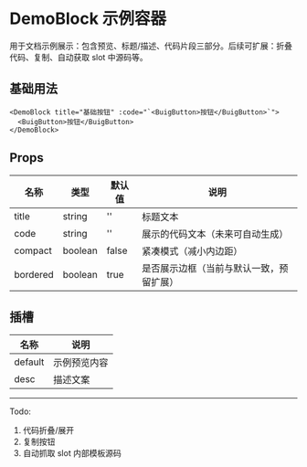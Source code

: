 # DemoBlock 示例容器

用于文档示例展示：包含预览、标题/描述、代码片段三部分。后续可扩展：折叠代码、复制、自动获取 slot 中源码等。

## 基础用法

```vue
<DemoBlock title="基础按钮" :code="`<BuigButton>按钮</BuigButton>`">
  <BuigButton>按钮</BuigButton>
</DemoBlock>
```

## Props

| 名称     | 类型    | 默认值 | 说明                                     |
| -------- | ------- | ------ | ---------------------------------------- |
| title    | string  | ''     | 标题文本                                 |
| code     | string  | ''     | 展示的代码文本（未来可自动生成）         |
| compact  | boolean | false  | 紧凑模式（减小内边距）                   |
| bordered | boolean | true   | 是否展示边框（当前与默认一致，预留扩展） |

## 插槽

| 名称    | 说明         |
| ------- | ------------ |
| default | 示例预览内容 |
| desc    | 描述文案     |

---

Todo:

1. 代码折叠/展开
2. 复制按钮
3. 自动抓取 slot 内部模板源码
